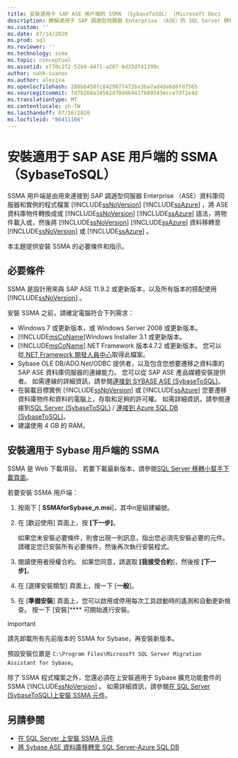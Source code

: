 ```yaml
---
title: 安裝適用于 SAP ASE 用戶端的 SSMA （SybaseToSQL） |Microsoft Docs
description: 瞭解適用于 SAP 調適型伺服器 Enterprise （ASE）的 SQL Server 移轉小幫手（SSMA）安裝必要條件，以及如何安裝。
ms.custom: ''
ms.date: 07/14/2020
ms.prod: sql
ms.reviewer: ''
ms.technology: ssma
ms.topic: conceptual
ms.assetid: e770c2f2-52b9-4471-a207-0d35df41399c
author: nahk-ivanov
ms.author: alexiva
ms.openlocfilehash: 288b6458fc8429077472ba3ba7ad49e6d6fd7565
ms.sourcegitcommit: fd7b268a34562d70d46441f689543ecce7df2e4d
ms.translationtype: MT
ms.contentlocale: zh-TW
ms.lasthandoff: 07/16/2020
ms.locfileid: "86411166"
---
```

# <a name="installing-ssma-for-sap-ase-client-sybasetosql"></a>安裝適用于 SAP ASE 用戶端的 SSMA （SybaseToSQL）

SSMA 用戶端是由用來連接到 SAP 調適型伺服器 Enterprise （ASE）資料庫伺服器和實例的程式檔案 [!INCLUDE[ssNoVersion](../../includes/ssnoversion-md.md)] [!INCLUDE[ssAzure](../../includes/ssazure_md.md)] ，將 ASE 資料庫物件轉換成或 [!INCLUDE[ssNoVersion](../../includes/ssnoversion-md.md)] [!INCLUDE[ssAzure](../../includes/ssazure_md.md)] 語法，將物件載入或，然後將 [!INCLUDE[ssNoVersion](../../includes/ssnoversion-md.md)] [!INCLUDE[ssAzure](../../includes/ssazure_md.md)] 資料移轉至 [!INCLUDE[ssNoVersion](../../includes/ssnoversion-md.md)] 或 [!INCLUDE[ssAzure](../../includes/ssazure_md.md)] 。

本主題提供安裝 SSMA 的必要條件和指示。

## <a name="prerequisites"></a>必要條件

SSMA 是設計用來與 SAP ASE 11.9.2 或更新版本，以及所有版本的搭配使用 [!INCLUDE[ssNoVersion](../../includes/ssnoversion-md.md)] 。

安裝 SSMA 之前，請確定電腦符合下列需求：

- Windows 7 或更新版本，或 Windows Server 2008 或更新版本。
- [!INCLUDE[msCoName](../../includes/msconame_md.md)]Windows Installer 3.1 或更新版本。
- [!INCLUDE[msCoName](../../includes/msconame_md.md)].NET Framework 版本4.7.2 或更新版本。 您可以從[.NET Framework 開發人員中心](https://go.microsoft.com/fwlink/?LinkId=48882)取得此檔案。
- Sybase OLE DB/ADO.Net/ODBC 提供者，以及包含您想要遷移之資料庫的 SAP ASE 資料庫伺服器的連線能力。 您可以從 SAP ASE 產品媒體安裝提供者。 如需連線的詳細資訊，請參閱[連接到 SYBASE ASE &#40;SybaseToSQL&#41;](../../ssma/sybase/connecting-to-sybase-ase-sybasetosql.md)。
- 在裝載目標實例 [!INCLUDE[ssNoVersion](../../includes/ssnoversion-md.md)] 或 [!INCLUDE[ssAzure](../../includes/ssazure_md.md)] 您要遷移資料庫物件和資料的電腦上，存取和足夠的許可權。 如需詳細資訊，請參閱連接到[SQL Server &#40;SybaseToSQL&#41;](../../ssma/sybase/connecting-to-sql-server-sybasetosql.md) / [連接到 Azure SQL DB &#40;SybaseToSQL&#41;](../../ssma/sybase/connecting-to-azure-sql-db-sybasetosql.md)。
- 建議使用 4 GB 的 RAM。

## <a name="installing-the-ssma-for-sybase-client"></a>安裝適用于 Sybase 用戶端的 SSMA

SSMA 是 Web 下載項目。 若要下載最新版本，請參閱[SQL Server 移轉小幫手下載頁面](https://aka.ms/ssmaforsybase)。

若要安裝 SSMA 用戶端：

1. 按兩下 [ **SSMAforSybase_*n*.msi**]，其中*n*是組建編號。
2. 在 [歡迎使用] 頁面上，按 **[下一步]**。

   如果您未安裝必要條件，則會出現一則訊息，指出您必須先安裝必要的元件。 請確定您已安裝所有必要條件，然後再次執行安裝程式。

3. 閱讀使用者授權合約。 如果您同意，請選取 **[我接受合約**]，然後按 **[下一步]**。
4. 在 [選擇安裝類型] 頁面上，按一下 [**一般**]。
5. 在 [**準備安裝**] 頁面上，您可以啟用或停用每次工具啟動時的遙測和自動更新檢查。 按一下 [安裝]**** 可開始進行安裝。

> [!IMPORTANT]
> 請先卸載所有先前版本的 SSMA for Sybase，再安裝新版本。

預設安裝位置是 `C:\Program Files\Microsoft SQL Server Migration Assistant for Sybase`。

除了 SSMA 程式檔案之外，您還必須在上安裝適用于 Sybase 擴充功能套件的 SSMA [!INCLUDE[ssNoVersion](../../includes/ssnoversion-md.md)] 。 如需詳細資訊，請參閱[在 SQL Server &#40;SybaseToSQL&#41;上安裝 SSMA 元件](../../ssma/sybase/installing-ssma-components-on-sql-server-sybasetosql.md)。

## <a name="see-also"></a>另請參閱

- [在 SQL Server 上安裝 SSMA 元件](../../ssma/sybase/installing-ssma-components-on-sql-server-sybasetosql.md)  
- [將 Sybase ASE 資料庫移轉至 SQL Server-Azure SQL DB](../../ssma/sybase/migrating-sybase-ase-databases-to-sql-server-azure-sql-db-sybasetosql.md)
